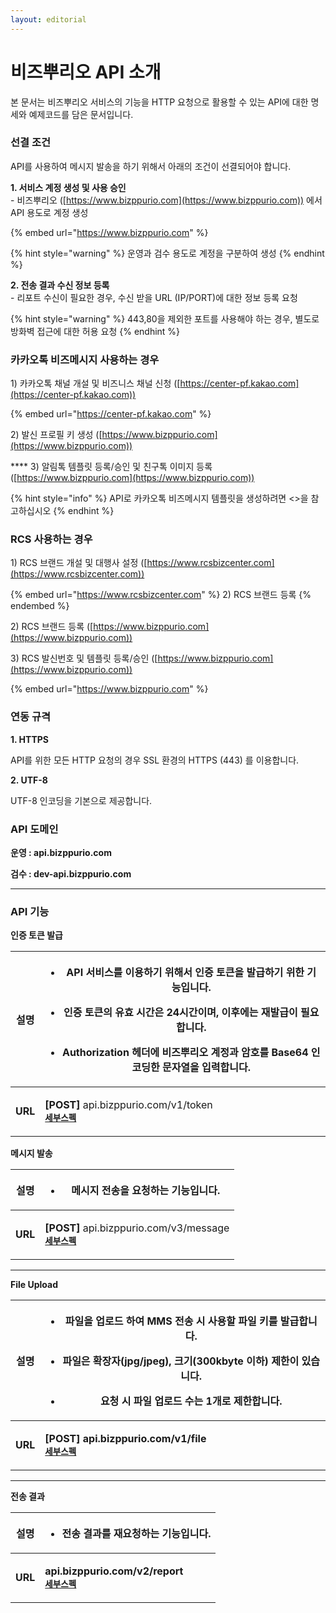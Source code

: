 ```yaml
---
layout: editorial
---
```


# 비즈뿌리오 API 소개

본 문서는 비즈뿌리오 서비스의 기능을 HTTP 요청으로 활용할 수 있는 API에 대한 명세와 예제코드를 담은 문서입니다.



### 선결 조건

API를 사용하여 메시지 발송을 하기 위해서 아래의 조건이 선결되어야 합니다.

**1. 서비스 계정 생성 및 사용 승인**\
\- 비즈뿌리오 ([https://www.bizppurio.com](https://www.bizppurio.com)) 에서 API 용도로 계정 생성

{% embed url="https://www.bizppurio.com" %}

{% hint style="warning" %}
&#x20;운영과 검수 용도로 계정을 구분하여 생성
{% endhint %}



**2. 전송 결과 수신 정보 등록**\
\- 리포트 수신이 필요한 경우, 수신 받을 URL (IP/PORT)에 대한 정보 등록 요청

{% hint style="warning" %}
443,80을 제외한 포트를 사용해야 하는 경우, 별도로 방화벽 접근에 대한 허용 요청
{% endhint %}

### **카카오톡 비즈메시지 사용하는 경우**

&#x20;   1\) 카카오톡 채널 개설 및 비즈니스 채널 신청 ([https://center-pf.kakao.com](https://center-pf.kakao.com))

{% embed url="https://center-pf.kakao.com" %}

&#x20;   2\) 발신 프로필 키 생성 ([https://www.bizppurio.com](https://www.bizppurio.com))

&#x20;    ****     3) 알림톡 템플릿 등록/승인 및 친구톡 이미지 등록 ([https://www.bizppurio.com](https://www.bizppurio.com))

{% hint style="info" %}
API로 카카오톡 비즈메시지 템플릿을 생성하려면 <>을 참고하십시오
{% endhint %}



### RCS **사용하는 경우**

&#x20;   1\) RCS 브랜드 개설 및 대행사 설정 ([https://www.rcsbizcenter.com](https://www.rcsbizcenter.com))

{% embed url="https://www.rcsbizcenter.com" %}
2\) RCS 브랜드 등록
{% endembed %}

&#x20;   2\) RCS 브랜드 등록 ([https://www.bizppurio.com](https://www.bizppurio.com))

&#x20;   3\) RCS 발신번호 및 템플릿 등록/승인 ([https://www.bizppurio.com](https://www.bizppurio.com))

{% embed url="https://www.bizppurio.com" %}

### 연동 규격

**1. HTTPS**

API를 위한 모든 HTTP 요청의 경우 SSL 환경의 HTTPS (443) 를 이용합니다.

**2. UTF-8**

UTF-8 인코딩을 기본으로 제공합니다.



### **API 도메인**

**운영 : api.bizppurio.com**

**검수 : dev-api.bizppurio.com**

****

### **API 기능**

**인증 토큰 발급**

| **설명**  | <ul><li>API 서비스를 이용하기 위해서 인증 토큰을 발급하기 위한 기능입니다.</li></ul><ul><li>인증 토큰의 유효 시간은 24시간이며, 이후에는 재발급이 필요합니다.</li></ul><ul><li>Authorization 헤더에 비즈뿌리오 계정과 암호를 Base64 인코딩한 문자열을 입력합니다.</li></ul> |
| :-----: | ------------------------------------------------------------------------------------------------------------------------------------------------------------------------------------------ |
| **URL** | <p><strong>[POST]</strong> api.bizppurio.com/v1/token<br><strong></strong><a href="api/authToken.md"><strong><code>세부스펙</code></strong></a><strong><code></code></strong></p>              |



**메시지 발송**

| **설명**  | <ul><li>메시지 전송을 요청하는 기능입니다.</li></ul>                                                                                                                                           |
| :-----: | ------------------------------------------------------------------------------------------------------------------------------------------------------------------------------- |
| **URL** | <p><strong>[POST]</strong> api.bizppurio.com/v3/message<br><strong></strong><a href="api/undefined.md"><strong><code>세부스펙</code></strong></a><strong><code></code></strong></p> |

****

**File Upload**

| **설명**  | <ul><li>파일을 업로드 하여 MMS 전송 시 사용할 파일 키를 발급합니다.</li></ul><ul><li>파일은 확장자(jpg/jpeg), 크기(300kbyte 이하) 제한이 있습니다.</li></ul><ul><li>요청 시 파일 업로드 수는 1개로 제한합니다.</li></ul>                |
| :-----: | ------------------------------------------------------------------------------------------------------------------------------------------------------------------------------ |
| **URL** | <p><strong>[POST] api.bizppurio.com/v1/file</strong><br><strong></strong><a href="api/file-upload.md"><strong><code>세부스펙</code></strong></a><strong><code></code></strong></p> |

****

**전송 결과**

| **설명**  | <ul><li>전송 결과를 재요청하는 기능입니다.</li></ul>                                                                                                                                     |
| :-----: | ------------------------------------------------------------------------------------------------------------------------------------------------------------------------- |
| **URL** | <p><strong>api.bizppurio.com/v2/report</strong><br><strong></strong><a href="api/undefined-1.md"><strong><code>세부스펙</code></strong></a><strong><code></code></strong></p> |

